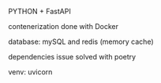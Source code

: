PYTHON + FastAPI

contenerization done with Docker

database: mySQL and redis (memory cache)

dependencies issue solved with poetry

venv: uvicorn
